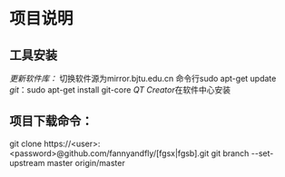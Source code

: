 项目说明
===

工具安装
---
*更新软件库：* 切换软件源为mirror.bjtu.edu.cn
命令行sudo apt-get update
*git*：sudo apt-get install git-core
*QT Creator*在软件中心安装

项目下载命令：
---
git clone https://&lt;user&gt;:&lt;password&gt;@github.com/fannyandfly/[fgsx|fgsb].git
git branch --set-upstream master origin/master

